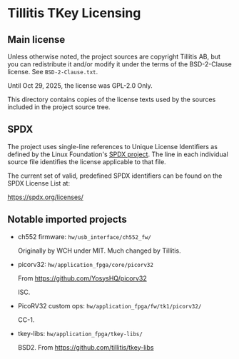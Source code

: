 # Tillitis TKey Licensing

## Main license

Unless otherwise noted, the project sources are copyright Tillitis AB,
but you can redistribute it and/or modify it under the terms of the
BSD-2-Clause license. See `BSD-2-Clause.txt`.

Until Oct 29, 2025, the license was GPL-2.0 Only.

This directory contains copies of the license texts used by the
sources included in the project source tree.

## SPDX

The project uses single-line references to Unique License Identifiers
as defined by the Linux Foundation's [SPDX project](https://spdx.org/).
The line in each individual source file identifies the license
applicable to that file.

The current set of valid, predefined SPDX identifiers can be found on
the SPDX License List at:

https://spdx.org/licenses/

## Notable imported projects

- ch552 firmware: `hw/usb_interface/ch552_fw/`

  Originally by WCH under MIT. Much changed by Tillitis.

- picorv32: `hw/application_fpga/core/picorv32`

  From https://github.com/YosysHQ/picorv32

  ISC.

- PicoRV32 custom ops: `hw/application_fpga/fw/tk1/picorv32/`

  CC-1.

- tkey-libs: `hw/application_fpga/tkey-libs/`

  BSD2. From https://github.com/tillitis/tkey-libs
